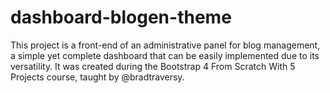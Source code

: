 # dashboard-blogen-theme
 This project is a front-end of an administrative panel for blog management, a simple yet complete dashboard that can be easily implemented due to its versatility. It was created during the Bootstrap 4 From Scratch With 5 Projects course, taught by @bradtraversy.
